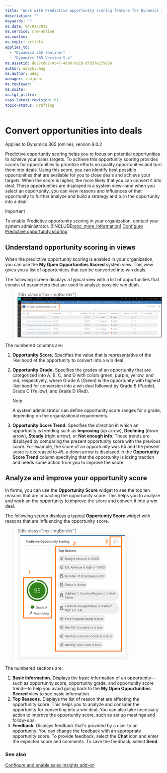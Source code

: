 ```yaml
---
title: "Work with Predictive opportunity scoring feature for Dynamics 365 Customer Engagement  | MicrosoftDocs"
description: ""
keywords: ""
ms.date: 04/01/2018
ms.service: crm-online
ms.custom: 
ms.topic: article
applies_to:
  - "Dynamics 365 (online)"
  - "Dynamics 365 Version 9.x"
ms.assetid: dc27cdd2-0c47-4d90-b01b-d7d37e275809
author: udaykirang
ms.author: udag
manager: shujoshi
ms.reviewer: 
ms.suite: 
ms.tgt_pltfrm: 
caps.latest.revision: 01
topic-status: Drafting
---
```


# Convert opportunities into deals

Applies to Dynamics 365 (online), version 9.0.2<br>

Predictive opportunity scoring helps you to focus on potential opportunities to achieve your sales targets. To achieve this opportunity scoring provides scores for opportunities to prioritize efforts on quality opportunities and turn them into deals. Using this score, you can identify best possible opportunities that are available for you to close deals and achieve your targets. When the score is higher, the more likely that you can convert it into deal. These opportunities are displayed in a system view—and when you select an opportunity, you can view reasons and influences of that opportunity to further analyze and build a strategy and turn the opportunity into a deal.

> [!IMPORTANT]
> To enable Predictive opportunity scoring in your organization, contact your system administrator. [!INCLUDE[proc_more_information](../includes/proc-more-information.md)] [Configure Predictive opportunity scoring](configure-enable-sales-insights-addon.md#configure-predictive-opportunity-scoring)

## Understand opportunity scoring in views

When the predictive opportunity scoring is enabled in your organization, you can use the **My Open Opportunities Scored** system view. This view gives you a list of opportunities that can be converted into win deals.

The following screen displays a typical view with a list of opportunities that consist of parameters that are used to analyze possible win deals.

> [!div class="mx-imgBorder"]
> ![My open opportunity scored view](media/my-open-opportunity-score-view.png "My open opportunity scored view")

The numbered columns are:
1. **Opportunity Score.** Specifies the value that is representative of the likelihood of the opportunity to convert into a win deal.  
2. **Opportunity Grade.** Specifies the grades of an opportunity that are categorized into A, B, C, and D with colors green, purple, yellow, and red, respectively, where Grade A (Green) is the opportunity with highest likelihood for conversion into a win deal followed by Grade B (Purple), Grade C (Yellow), and Grade D (Red).

    > [!NOTE]
    > A system administrator can define opportunity score ranges for a grade, depending on the organizational requirements.

3. **Opportunity Score Trend.** Specifies the direction in which an opportunity is trending such as **Improving** (up arrow), **Declining** (down arrow), **Steady** (right arrow), or **Not enough info**. These trends are displayed by comparing the present opportunity score with the previous score. For example, the score of an opportunity was 65 and the present score is decreased to 45, a down arrow is displayed in the **Opportunity Score Trend** column specifying that the opportunity is losing traction and needs some action from you to improve the score.

## Analyze and improve your opportunity score

In forms, you can use the **Opportunity Score** widget to see the top ten reasons that are impacting the opportunity score. This helps you to analyze and work on the opportunity to improve the score and convert it into a win deal.

The following screen displays a typical **Opportunity Score** widget with reasons that are influencing the opportunity score.

> [!div class="mx-imgBorder"]
> ![Predictive opportunity score widget](media/predictive-opportunity-scoring-widget.png "Predictive opportunity score widget")

The numbered sections are:
1. **Basic Information.** Displays the basic information of an opportunity—such as opportunity score, opportunity grade, and opportunity score trend—to help you avoid going back to the **My Open Opportunities Scored** view to see basic information.
2. **Top Reasons.** Displays the list of reason that are affecting the opportunity score. This helps you to analyze and consider the opportunity for converting into a win deal. You can also take necessary action to improve the opportunity score, such as set up meetings and follow-ups.
3. **Feedback.** Displays feedback that's provided by a user to an opportunity. You can change the feedback with an appropriate opportunity score. 
To provide feedback, select the **Chat** icon and enter the expected score and comments. To save the feedback, select **Send**.

### See also

[Configure and enable sales insights add-on](configure-enable-sales-insights-addon.md) 